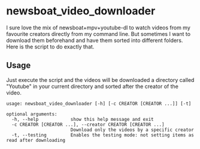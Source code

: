 # newsboat_video_downloader
I sure love the mix of newsboat+mpv+youtube-dl to watch videos from my favourite creators directly from my command line. But sometimes I want to download them beforehand and have them sorted into different folders. Here is the script to do exactly that.

## Usage
Just execute the script and the videos will be downloaded a directory called "Youtube" in your current directory and sorted after the creator of the video.

```
usage: newsboat_video_downloader [-h] [-c CREATOR [CREATOR ...]] [-t]

optional arguments:
  -h, --help            show this help message and exit
  -c CREATOR [CREATOR ...], --creator CREATOR [CREATOR ...]
                        Download only the videos by a specific creator
  -t, --testing         Enables the testing mode: not setting items as read after downloading
```
